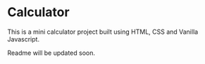 # Calculator

This is a mini calculator project built using HTML, CSS and Vanilla Javascript. 

 Readme will be updated soon.  